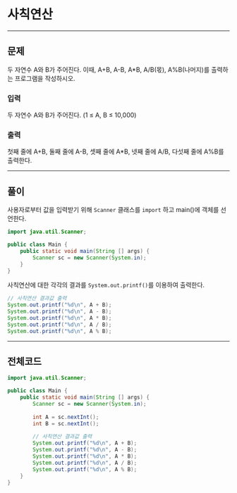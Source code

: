 # 사칙연산
---
## 문제
두 자연수 A와 B가 주어진다. 이때, A+B, A-B, A*B, A/B(몫), A%B(나머지)를 출력하는 프로그램을 작성하시오.

### 입력 
두 자연수 A와 B가 주어진다. (1 ≤ A, B ≤ 10,000)

### 출력
첫째 줄에 A+B, 둘째 줄에 A-B, 셋째 줄에 A*B, 넷째 줄에 A/B, 다섯째 줄에 A%B를 출력한다.

---
## 풀이
사용자로부터 값을 입력받기 위해 `Scanner` 클래스를 `import` 하고 main()에 객체를 선언한다.

```Java
import java.util.Scanner;

public class Main {
    public static void main(String [] args) {
        Scanner sc = new Scanner(System.in);
    }
}
```

사칙연산에 대한 각각의 결과를 `System.out.printf()`를 이용하여 출력한다.

```Java
// 사칙연산 결과값 출력
System.out.printf("%d\n", A + B);
System.out.printf("%d\n", A - B);
System.out.printf("%d\n", A * B);
System.out.printf("%d\n", A / B);
System.out.printf("%d\n", A % B);
```

---

## 전체코드
```Java
import java.util.Scanner;

public class Main {
    public static void main(String [] args) {
        Scanner sc = new Scanner(System.in);
        
        int A = sc.nextInt();
        int B = sc.nextInt();
        
        // 사칙연산 결과값 출력
        System.out.printf("%d\n", A + B);
        System.out.printf("%d\n", A - B);
        System.out.printf("%d\n", A * B);
        System.out.printf("%d\n", A / B);
        System.out.printf("%d\n", A % B);
    }
}
```